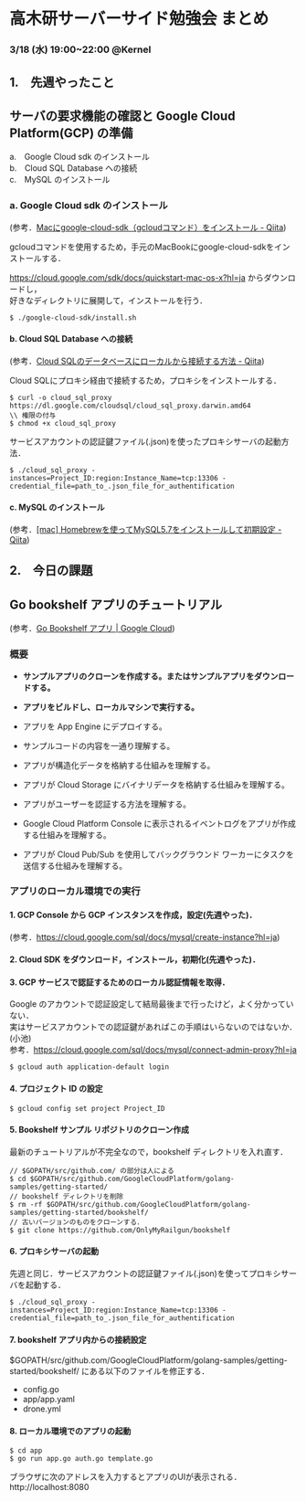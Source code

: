 # 高木研サーバーサイド勉強会 まとめ
### 3/18 (水) 19:00~22:00 @Kernel
## 1.　先週やったこと
## サーバの要求機能の確認と Google Cloud Platform(GCP) の準備

a.　Google Cloud sdk のインストール  
b.　Cloud SQL Database への接続  
c.　MySQL のインストール  

### a. Google Cloud sdk のインストール
(参考．[Macにgoogle-cloud-sdk（gcloudコマンド）をインストール - Qiita](https://qiita.com/aki-takano/items/963af2575b53091d0bf6))  

gcloudコマンドを使用するため，手元のMacBookにgoogle-cloud-sdkをインストールする．  

https://cloud.google.com/sdk/docs/quickstart-mac-os-x?hl=ja からダウンロードし，  
好きなディレクトリに展開して，インストールを行う．
```
$ ./google-cloud-sdk/install.sh
```

#### b. Cloud SQL Database への接続
(参考．[Cloud SQLのデータベースにローカルから接続する方法 - Qiita](https://qiita.com/ryu-yama/items/f635a7608469bf019de7))  

Cloud SQLにプロキシ経由で接続するため，プロキシをインストールする．

```
$ curl -o cloud_sql_proxy https://dl.google.com/cloudsql/cloud_sql_proxy.darwin.amd64
\\ 権限の付与
$ chmod +x cloud_sql_proxy
```

サービスアカウントの認証鍵ファイル(.json)を使ったプロキシサーバの起動方法．
```
$ ./cloud_sql_proxy -instances=Project_ID:region:Instance_Name=tcp:13306 -credential_file=path_to_.json_file_for_authentification
```

#### c. MySQL のインストール
(参考．[[mac] Homebrewを使ってMySQL5.7をインストールして初期設定 - Qiita](https://qiita.com/knoth071211/items/241bd94af722593e685e))

## 2.　今日の課題
## Go bookshelf アプリのチュートリアル
(参考．[Go Bookshelf アプリ  |  Google Cloud](https://cloud.google.com/go/getting-started/tutorial-app?hl=ja))

### 概要
* **サンプルアプリのクローンを作成する。またはサンプルアプリをダウンロードする。**
* **アプリをビルドし、ローカルマシンで実行する。**
  
* アプリを App Engine にデプロイする。
* サンプルコードの内容を一通り理解する。
* アプリが構造化データを格納する仕組みを理解する。
* アプリが Cloud Storage にバイナリデータを格納する仕組みを理解する。
* アプリがユーザーを認証する方法を理解する。
* Google Cloud Platform Console に表示されるイベントログをアプリが作成する仕組みを理解する。
* アプリが Cloud Pub/Sub を使用してバックグラウンド ワーカーにタスクを送信する仕組みを理解する。  

### アプリのローカル環境での実行
#### 1. GCP Console から GCP インスタンスを作成，設定(先週やった)．  
(参考．https://cloud.google.com/sql/docs/mysql/create-instance?hl=ja)

#### 2. Cloud SDK をダウンロード，インストール，初期化(先週やった)．  

#### 3. GCP サービスで認証するためのローカル認証情報を取得．  
Google のアカウントで認証設定して結局最後まで行ったけど，よく分かっていない．  
実はサービスアカウントでの認証鍵があればこの手順はいらないのではないか．(小池)  
参考．https://cloud.google.com/sql/docs/mysql/connect-admin-proxy?hl=ja
```
$ gcloud auth application-default login
```

#### 4. プロジェクト ID の設定  
```
$ gcloud config set project Project_ID
```

#### 5. Bookshelf サンプル リポジトリのクローン作成  
最新のチュートリアルが不完全なので，bookshelf ディレクトリを入れ直す．
```
// $GOPATH/src/github.com/ の部分は人による
$ cd $GOPATH/src/github.com/GoogleCloudPlatform/golang-samples/getting-started/
// bookshelf ディレクトリを削除
$ rm -rf $GOPATH/src/github.com/GoogleCloudPlatform/golang-samples/getting-started/bookshelf/
// 古いバージョンのものをクローンする．
$ git clone https://github.com/OnlyMyRailgun/bookshelf
```

#### 6. プロキシサーバの起動  
先週と同じ．サービスアカウントの認証鍵ファイル(.json)を使ってプロキシサーバを起動する．
```
$ ./cloud_sql_proxy -instances=Project_ID:region:Instance_Name=tcp:13306 -credential_file=path_to_.json_file_for_authentification
```

#### 7. bookshelf アプリ内からの接続設定  
$GOPATH/src/github.com/GoogleCloudPlatform/golang-samples/getting-started/bookshelf/ にある以下のファイルを修正する．
- config.go
- app/app.yaml
- drone.yml

#### 8. ローカル環境でのアプリの起動  
```
$ cd app
$ go run app.go auth.go template.go
```
ブラウザに次のアドレスを入力するとアプリのUIが表示される．  
http://localhost:8080

